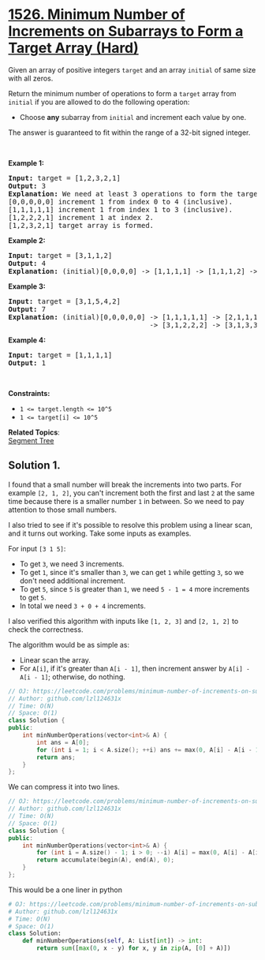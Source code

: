 # [1526. Minimum Number of Increments on Subarrays to Form a Target Array (Hard)](https://leetcode.com/problems/minimum-number-of-increments-on-subarrays-to-form-a-target-array/)

<p>Given an array of positive integers <code>target</code> and an array <code>initial</code> of same size with all zeros.</p>

<p>Return the minimum number of operations to form a <code>target</code> array from <code>initial</code>&nbsp;if you are allowed to do the following operation:</p>

<ul>
	<li>Choose <strong>any</strong> subarray from <code>initial</code>&nbsp;and increment each value by one.</li>
</ul>
The answer is guaranteed to fit within the range of a 32-bit signed integer.
<p>&nbsp;</p>
<p><strong>Example 1:</strong></p>

<pre><strong>Input:</strong> target = [1,2,3,2,1]
<strong>Output:</strong> 3
<strong>Explanation: </strong>We need at least 3 operations to form the target array from the initial array.
[0,0,0,0,0] increment 1 from index 0 to 4&nbsp;(inclusive).
[1,1,1,1,1] increment 1 from index 1 to 3&nbsp;(inclusive).
[1,2,2,2,1] increment 1 at index 2.
[1,2,3,2,1] target array is formed.
</pre>

<p><strong>Example 2:</strong></p>

<pre><strong>Input:</strong> target = [3,1,1,2]
<strong>Output:</strong> 4
<strong>Explanation: </strong>(initial)[0,0,0,0] -&gt; [1,1,1,1] -&gt; [1,1,1,2] -&gt; [2,1,1,2] -&gt; [3,1,1,2] (target).
</pre>

<p><strong>Example 3:</strong></p>

<pre><strong>Input:</strong> target = [3,1,5,4,2]
<strong>Output:</strong> 7
<strong>Explanation: </strong>(initial)[0,0,0,0,0] -&gt; [1,1,1,1,1] -&gt; [2,1,1,1,1] -&gt; [3,1,1,1,1] 
                                  -&gt; [3,1,2,2,2] -&gt; [3,1,3,3,2] -&gt; [3,1,4,4,2] -&gt; [3,1,5,4,2] (target).
</pre>

<p><strong>Example 4:</strong></p>

<pre><strong>Input:</strong> target = [1,1,1,1]
<strong>Output:</strong> 1
</pre>

<p>&nbsp;</p>
<p><strong>Constraints:</strong></p>

<ul>
	<li><code>1 &lt;= target.length &lt;= 10^5</code></li>
	<li><code>1 &lt;= target[i] &lt;= 10^5</code></li>
</ul>


**Related Topics**:  
[Segment Tree](https://leetcode.com/tag/segment-tree/)

## Solution 1. 

I found that a small number will break the increments into two parts. For example `[2, 1, 2]`, you can't increment both the first and last `2` at the same time because there is a smaller number `1` in between. So we need to pay attention to those small numbers.

I also tried to see if it's possible to resolve this problem using a linear scan, and it turns out working. Take some inputs as examples.

For input `[3 1 5]`:
* To get `3`, we need 3 increments.
* To get `1`, since it's smaller than `3`, we can get `1` while getting `3`, so we don't need additional increment.
* To get `5`, since `5` is greater than `1`, we need `5 - 1 = 4` more increments to get `5`.
* In total we need `3 + 0 + 4` increments.

I also verified this algorithm with inputs like `[1, 2, 3]` and `[2, 1, 2]` to check the correctness.

The algorithm would be as simple as:
* Linear scan the array.
* For `A[i]`, if it's greater than `A[i - 1]`, then increment answer by `A[i] - A[i - 1]`; otherwise, do nothing.

```cpp
// OJ: https://leetcode.com/problems/minimum-number-of-increments-on-subarrays-to-form-a-target-array/
// Author: github.com/lzl124631x
// Time: O(N)
// Space: O(1)
class Solution {
public:
    int minNumberOperations(vector<int>& A) {
        int ans = A[0];
        for (int i = 1; i < A.size(); ++i) ans += max(0, A[i] - A[i - 1]);
        return ans;
    }
};
```

We can compress it into two lines.

```cpp
// OJ: https://leetcode.com/problems/minimum-number-of-increments-on-subarrays-to-form-a-target-array/
// Author: github.com/lzl124631x
// Time: O(N)
// Space: O(1)
class Solution {
public:
    int minNumberOperations(vector<int>& A) {
        for (int i = A.size() - 1; i > 0; --i) A[i] = max(0, A[i] - A[i - 1]);
        return accumulate(begin(A), end(A), 0);
    }
};
```

This would be a one liner in python

```py
# OJ: https://leetcode.com/problems/minimum-number-of-increments-on-subarrays-to-form-a-target-array/
# Author: github.com/lzl124631x
# Time: O(N)
# Space: O(1)
class Solution:
    def minNumberOperations(self, A: List[int]) -> int:
        return sum([max(0, x - y) for x, y in zip(A, [0] + A)])
```